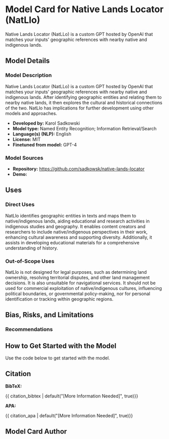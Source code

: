 # Model Card for Native Lands Locator (NatLlo)

Native Lands Locator (NatLLo) is a custom GPT hosted by OpenAI that matches your inputs' geographic references with nearby native and indigenous lands.

## Model Details

### Model Description

Native Lands Locator (NatLLo) is a custom GPT hosted by OpenAI that matches your inputs' geographic references with nearby native and indigenous lands. After identifying geographic entities and relating them to nearby native lands, it then explores the cultural and historical connections of the two. NatLlo has implications for further development using other models and approaches.

- **Developed by:** Karol Sadkowski
- **Model type:** Named Entity Recognition; Information Retrieval/Search
- **Language(s) (NLP):** English
- **License:** MIT
- **Finetuned from model:** GPT-4

### Model Sources

- **Repository:** https://github.com/sadkowsk/native-lands-locator
- **Demo:** 

## Uses

### Direct Uses

NatLlo identifies geographic entities in texts and maps them to native/indigenous lands, aiding educational and research activities in indigenous studies and geography. It enables content creators and researchers to include native/indigenous perspectives in their work, enhancing cultural awareness and supporting diversity. Additionally, it assists in developing educational materials for a comprehensive understanding of history.

### Out-of-Scope Uses

NatLlo is not designed for legal purposes, such as determining land ownership, resolving territorial disputes, and other land management decisions. It is also unsuitable for navigational services. It should not be used for commercial exploitation of native/indigenous cultures, influencing political boundaries, or governmental policy-making, nor for personal identification or tracking within geographic regions.

## Bias, Risks, and Limitations

<!-- This section is meant to convey both technical and sociotechnical limitations. -->

### Recommendations

<!-- This section is meant to convey recommendations with respect to the bias, risk, and technical limitations. -->

## How to Get Started with the Model

Use the code below to get started with the model.

## Citation

<!-- If there is a paper or blog post introducing the model, the APA and Bibtex information for that should go in this section. -->

**BibTeX:**

{{ citation_bibtex | default("[More Information Needed]", true)}}

**APA:**

{{ citation_apa | default("[More Information Needed]", true)}}

## Model Card Author

